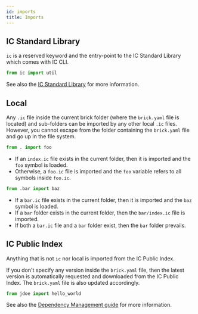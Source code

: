 ```yaml
---
id: imports
title: Imports
---
```


## IC Standard Library

`ic` is a reserved keyword and the entry-point to the IC Standard
Library which comes with IC CLI.

```python
from ic import util
```

See also the [IC Standard Library](api-stdlib.md) for more information.

## Local

Any `.ic` file inside the current brick folder (where the `brick.yaml`
file is located) and sub-folders can be imported by any other local
`.ic` files. However, you cannot escape from the folder containing the
`brick.yaml` file and go up in the file system.

```python
from . import foo
```

- If an `index.ic` file exists in the current folder, then it is
  imported and the `foo` symbol is loaded.
- Otherwise, a `foo.ic` file is imported and the `foo` variable refers
  to all symbols inside `foo.ic`.

```python
from .bar import baz
```

- If a `bar.ic` file exists in the current folder, then it is imported
  and the `baz` symbol is loaded.
- If a `bar` folder exists in the current folder, then the `bar/index.ic`
  file is imported.
- If both a `bar.ic` file and a `bar` folder exist, then the `bar` folder
  prevails.

## IC Public Index

Anything that is not `ic` nor local is imported from the IC Public
Index.

If you don't specify any version inside the `brick.yaml` file, then the
latest version is automatically requested and downloaded from the
IC Public Index. The `brick.yaml` file is also updated accordingly.

```python
from jdoe import hello_world
```

See also the [Dependency Management guide](guide-dependencies.md) for
more information.
